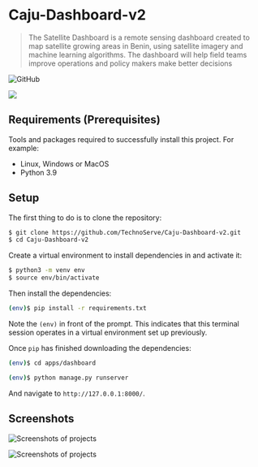 # Caju-Dashboard-v2
> The Satellite Dashboard is a remote sensing dashboard created to map satellite growing areas in Benin, using satellite imagery and machine learning algorithms. The dashboard will help field teams improve operations and policy makers make better decisions

![GitHub](https://img.shields.io/github/license/Technoserve/Caju-Dashboard-v2)

![](https://i.ibb.co/zmSTb1N/Capture-d-cran-2022-06-02-120227.png)

## Requirements  (Prerequisites)
Tools and packages required to successfully install this project.
For example:
* Linux, Windows or MacOS
* Python 3.9

## Setup

The first thing to do is to clone the repository:

```sh
$ git clone https://github.com/TechnoServe/Caju-Dashboard-v2.git
$ cd Caju-Dashboard-v2
```

Create a virtual environment to install dependencies in and activate it:

```sh
$ python3 -m venv env
$ source env/bin/activate
```

Then install the dependencies:

```sh
(env)$ pip install -r requirements.txt
```
Note the `(env)` in front of the prompt. This indicates that this terminal
session operates in a virtual environment set up previously.

Once `pip` has finished downloading the dependencies:
```sh
(env)$ cd apps/dashboard
```
```sh
(env)$ python manage.py runserver
```
And navigate to `http://127.0.0.1:8000/`.

## Screenshots

![Screenshots of projects](https://i.ibb.co/5s6PMDk/Capture-d-cran-2022-06-02-112228.png)

![Screenshots of projects](https://i.ibb.co/Snv1XJP/Capture-d-cran-2022-06-02-120718.png)
